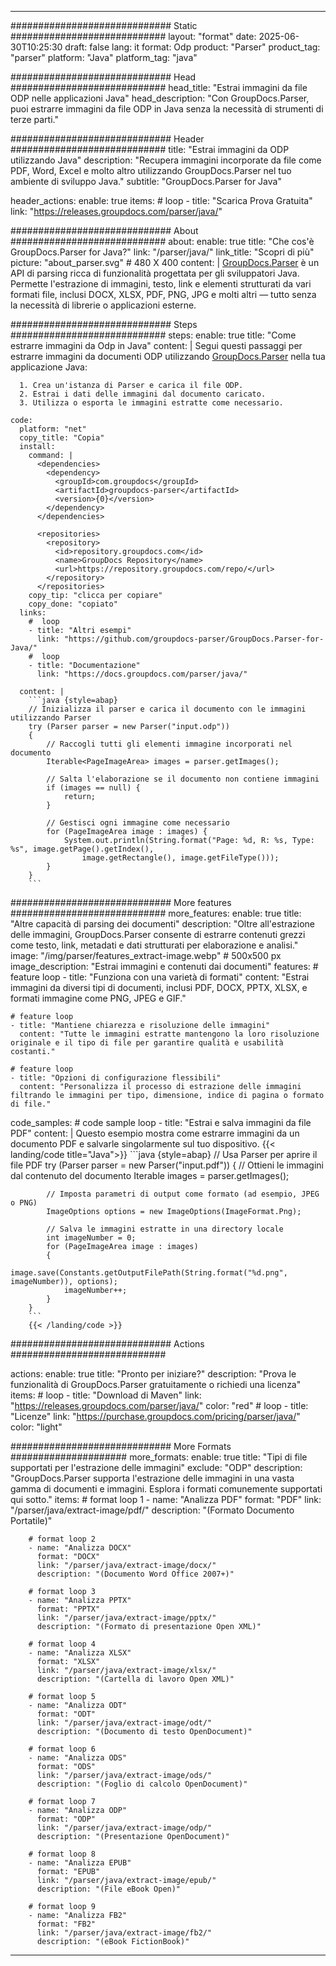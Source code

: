 


---
############################# Static ############################
layout: "format"
date:  2025-06-30T10:25:30
draft: false
lang: it
format: Odp
product: "Parser"
product_tag: "parser"
platform: "Java"
platform_tag: "java"

############################# Head ############################
head_title: "Estrai immagini da file ODP nelle applicazioni Java"
head_description: "Con GroupDocs.Parser, puoi estrarre immagini da file ODP in Java senza la necessità di strumenti di terze parti."

############################# Header ############################
title: "Estrai immagini da ODP utilizzando Java" 
description: "Recupera immagini incorporate da file come PDF, Word, Excel e molto altro utilizzando GroupDocs.Parser nel tuo ambiente di sviluppo Java."
subtitle: "GroupDocs.Parser for Java" 

header_actions:
  enable: true
  items:
    #  loop
    - title: "Scarica Prova Gratuita"
      link: "https://releases.groupdocs.com/parser/java/"
      
############################# About ############################
about:
    enable: true
    title: "Che cos'è GroupDocs.Parser for Java?"
    link: "/parser/java/"
    link_title: "Scopri di più"
    picture: "about_parser.svg" # 480 X 400
    content: |
       [GroupDocs.Parser](/parser/java/) è un API di parsing ricca di funzionalità progettata per gli sviluppatori Java. Permette l'estrazione di immagini, testo, link e elementi strutturati da vari formati file, inclusi DOCX, XLSX, PDF, PNG, JPG e molti altri — tutto senza la necessità di librerie o applicazioni esterne.

############################# Steps ############################
steps:
    enable: true
    title: "Come estrarre immagini da Odp in Java"
    content: |
      Segui questi passaggi per estrarre immagini da documenti ODP utilizzando [GroupDocs.Parser](/parser/java/) nella tua applicazione Java:
      
      1. Crea un'istanza di Parser e carica il file ODP.
      2. Estrai i dati delle immagini dal documento caricato.
      3. Utilizza o esporta le immagini estratte come necessario.
   
    code:
      platform: "net"
      copy_title: "Copia"
      install:
        command: |
          <dependencies>
            <dependency>
              <groupId>com.groupdocs</groupId>
              <artifactId>groupdocs-parser</artifactId>
              <version>{0}</version>
            </dependency>
          </dependencies>

          <repositories>
            <repository>
              <id>repository.groupdocs.com</id>
              <name>GroupDocs Repository</name>
              <url>https://repository.groupdocs.com/repo/</url>
            </repository>
          </repositories>
        copy_tip: "clicca per copiare"
        copy_done: "copiato"
      links:
        #  loop
        - title: "Altri esempi"
          link: "https://github.com/groupdocs-parser/GroupDocs.Parser-for-Java/"
        #  loop
        - title: "Documentazione"
          link: "https://docs.groupdocs.com/parser/java/"
          
      content: |
        ```java {style=abap}
        // Inizializza il parser e carica il documento con le immagini utilizzando Parser
        try (Parser parser = new Parser("input.odp"))
        {
            // Raccogli tutti gli elementi immagine incorporati nel documento
            Iterable<PageImageArea> images = parser.getImages();

            // Salta l'elaborazione se il documento non contiene immagini
            if (images == null) {
                return;
            }

            // Gestisci ogni immagine come necessario
            for (PageImageArea image : images) {
                System.out.println(String.format("Page: %d, R: %s, Type: %s", image.getPage().getIndex(), 
                    image.getRectangle(), image.getFileType()));
            }
        }
        ```            

############################# More features ############################
more_features:
  enable: true
  title: "Altre capacità di parsing dei documenti"
  description: "Oltre all'estrazione delle immagini, GroupDocs.Parser consente di estrarre contenuti grezzi come testo, link, metadati e dati strutturati per elaborazione e analisi."
  image: "/img/parser/features_extract-image.webp" # 500x500 px
  image_description: "Estrai immagini e contenuti dai documenti"
  features:
    # feature loop
    - title: "Funziona con una varietà di formati"
      content: "Estrai immagini da diversi tipi di documenti, inclusi PDF, DOCX, PPTX, XLSX, e formati immagine come PNG, JPEG e GIF."

    # feature loop
    - title: "Mantiene chiarezza e risoluzione delle immagini"
      content: "Tutte le immagini estratte mantengono la loro risoluzione originale e il tipo di file per garantire qualità e usabilità costanti."

    # feature loop
    - title: "Opzioni di configurazione flessibili"
      content: "Personalizza il processo di estrazione delle immagini filtrando le immagini per tipo, dimensione, indice di pagina o formato di file."
      
  code_samples:
    # code sample loop
    - title: "Estrai e salva immagini da file PDF"
      content: |
        Questo esempio mostra come estrarre immagini da un documento PDF e salvarle singolarmente sul tuo dispositivo.
        {{< landing/code title="Java">}}
        ```java {style=abap}
        //  Usa Parser per aprire il file PDF
        try (Parser parser = new Parser("input.pdf"))
        {
            // Ottieni le immagini dal contenuto del documento
            Iterable<PageImageArea> images = parser.getImages();

            // Imposta parametri di output come formato (ad esempio, JPEG o PNG)
            ImageOptions options = new ImageOptions(ImageFormat.Png);

            // Salva le immagini estratte in una directory locale
            int imageNumber = 0;
            for (PageImageArea image : images)
            {
                image.save(Constants.getOutputFilePath(String.format("%d.png", imageNumber)), options);
                imageNumber++;
            }
        }
        ```
        {{< /landing/code >}}


############################# Actions ############################

actions:
  enable: true
  title: "Pronto per iniziare?"
  description: "Prova le funzionalità di GroupDocs.Parser gratuitamente o richiedi una licenza"
  items:
    #  loop
    - title: "Download di Maven"
      link: "https://releases.groupdocs.com/parser/java/"
      color: "red"
        #  loop
    - title: "Licenze"
      link: "https://purchase.groupdocs.com/pricing/parser/java/"
      color: "light"


############################# More Formats #####################
more_formats:
    enable: true
    title: "Tipi di file supportati per l'estrazione delle immagini"
    exclude: "ODP"
    description: "GroupDocs.Parser supporta l'estrazione delle immagini in una vasta gamma di documenti e immagini. Esplora i formati comunemente supportati qui sotto."
    items: 
        # format loop 1
        - name: "Analizza PDF"
          format: "PDF"
          link: "/parser/java/extract-image/pdf/"
          description: "(Formato Documento Portatile)"
          
        # format loop 2
        - name: "Analizza DOCX"
          format: "DOCX"
          link: "/parser/java/extract-image/docx/"
          description: "(Documento Word Office 2007+)"
          
        # format loop 3
        - name: "Analizza PPTX"
          format: "PPTX"
          link: "/parser/java/extract-image/pptx/"
          description: "(Formato di presentazione Open XML)"
          
        # format loop 4
        - name: "Analizza XLSX"
          format: "XLSX"
          link: "/parser/java/extract-image/xlsx/"
          description: "(Cartella di lavoro Open XML)"
          
        # format loop 5
        - name: "Analizza ODT"
          format: "ODT"
          link: "/parser/java/extract-image/odt/"
          description: "(Documento di testo OpenDocument)"
          
        # format loop 6
        - name: "Analizza ODS"
          format: "ODS"
          link: "/parser/java/extract-image/ods/"
          description: "(Foglio di calcolo OpenDocument)"
          
        # format loop 7
        - name: "Analizza ODP"
          format: "ODP"
          link: "/parser/java/extract-image/odp/"
          description: "(Presentazione OpenDocument)"
          
        # format loop 8
        - name: "Analizza EPUB"
          format: "EPUB"
          link: "/parser/java/extract-image/epub/"
          description: "(File eBook Open)"
          
        # format loop 9
        - name: "Analizza FB2"
          format: "FB2"
          link: "/parser/java/extract-image/fb2/"
          description: "(eBook FictionBook)"
         
          

---